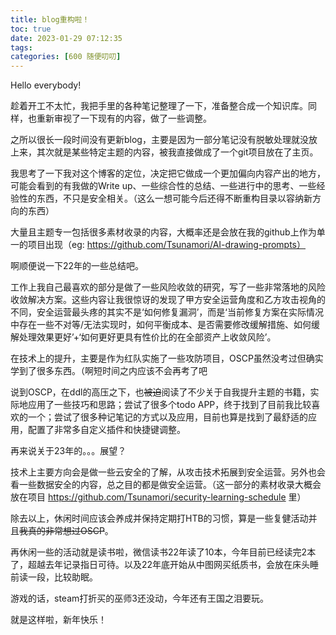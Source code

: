 ```yaml
---
title: blog重构啦！
toc: true
date: 2023-01-29 07:12:35
tags: 
categories: [600 随便叨叨]
---
```


Hello everybody!

趁着开工不太忙，我把手里的各种笔记整理了一下，准备整合成一个知识库。同样，也重新审视了一下现有的内容，做了一些调整。

之所以很长一段时间没有更新blog，主要是因为一部分笔记没有脱敏处理就没放上来，其次就是某些特定主题的内容，被我直接做成了一个git项目放在了主页。

我思考了一下我对这个博客的定位，决定把它做成一个更加偏向内容产出的地方，可能会看到的有我做的Write up、一些综合性的总结、一些进行中的思考、一些经验性的东西，不只是安全相关。（这么一想可能今后还得不断重构目录以容纳新方向的东西）

大量且主题专一包括很多素材收录的内容，大概率还是会放在我的github上作为单一的项目出现（eg: https://github.com/Tsunamori/AI-drawing-prompts）

啊顺便说一下22年的一些总结吧。

工作上我自己最喜欢的部分是做了一些风险收敛的研究，写了一些非常落地的风险收敛解决方案。这些内容让我很惊讶的发现了甲方安全运营角度和乙方攻击视角的不同，安全运营最头疼的其实不是‘如何修复漏洞’，而是‘当前修复方案在实际情况中存在一些不对等/无法实现时，如何平衡成本、是否需要修改缓解措施、如何缓解处理效果更好’+‘如何更好更具有性价比的在全部资产上收敛风险’。

在技术上的提升，主要是作为红队实施了一些攻防项目，OSCP虽然没考过但确实学到了很多东西。（啊短时间之内应该不会再考了吧

说到OSCP，在ddl的高压之下，也~~被迫~~阅读了不少关于自我提升主题的书籍，实际地应用了一些技巧和思路；尝试了很多个todo APP，终于找到了目前我比较喜欢的一个；尝试了很多种记笔记的方式以及应用，目前也算是找到了最舒适的应用，配置了非常多自定义插件和快捷键调整。

再来说关于23年的。。。展望？

技术上主要方向会是做一些云安全的了解，从攻击技术拓展到安全运营。另外也会看一些数据安全的内容，总之目的都是做安全运营。（这一部分的素材收录大概会放在项目 https://github.com/Tsunamori/security-learning-schedule 里）

除去以上，休闲时间应该会养成并保持定期打HTB的习惯，算是一些复健活动并且~~我真的非常想过OSCP~~。

再休闲一些的活动就是读书啦，微信读书22年读了10本，今年目前已经读完2本了，超越去年记录指日可待。以及22年底开始从中图网买纸质书，会放在床头睡前读一段，比较助眠。

游戏的话，steam打折买的巫师3还没动，今年还有王国之泪要玩。

就是这样啦，新年快乐！